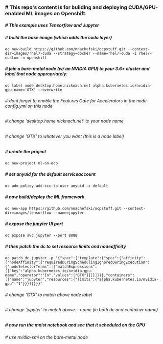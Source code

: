 ### # This repo's content is for building and deploying CUDA/GPU-enabled ML images on Openshift.
##### # This example uses Tensorflow and Jupyter

##### # build the base image (which adds the cuda layer)
```
oc new-build https://github.com/nnachefski/ocpstuff.git --context-dir=images/rhel7-cuda --strategy=docker --name=rhel7-cuda -i rhel7-custom -n openshift
```
##### # join a bare-metal node (w/ an NVIDIA GPU) to your 3.6+ cluster and label that node appropriately:
```
oc label node desktop.home.nicknach.net alpha.kubernetes.io/nvidia-gpu-name='GTX' --overwrite
```
###### # dont forget to enable the Features Gate for Accelerators in the node-config.yml on this node  
###### # change 'desktop.home.nicknach.net' to your node name
###### # change 'GTX' to whatever you want (this is a node label)
##### # create the project
```
oc new-project ml-on-ocp
```
##### # set anyuid for the default serviceaccount
```
oc adm policy add-scc-to-user anyuid -z default
```
##### # now build/deploy the ML framework
```
oc new-app https://github.com/nnachefski/ocpstuff.git --context-dir=images/tensorflow --name=jupyter
```
##### # expose the jupyter UI port
```
oc expose svc jupyter --port 8888
```
##### # then patch the dc to set resource limits and nodeaffinity
```
oc patch dc jupyter -p '{"spec":{"template":{"spec":{"affinity":{"nodeAffinity":{"requiredDuringSchedulingIgnoredDuringExecution":{"nodeSelectorTerms":[{"matchExpressions":[{"key":"alpha.kubernetes.io/nvidia-gpu-name","operator":"In","values":["GTX"]}]}]}}},"containers":[{"name":"jupyter","resources":{"limits":{"alpha.kubernetes.io/nvidia-gpu":"1"}}}]}}}}'
```
###### # change 'GTX' to match above node label
###### # change 'jupyter' to match above --name (in both dc and container name)

##### # now run the mnist notebook and see that it scheduled on the GPU 
###### # use nvidia-smi on the bare-metal node
